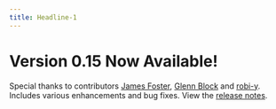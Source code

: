```yaml
---
title: Headline-1
---
```

# Version 0.15 Now Available! #

Special thanks to contributors [James Foster](https://github.com/jamesfoster/), [Glenn Block](https://github.com/glennblock/) and [robi-y](https://github.com/robi-y/). Includes various enhancements and bug fixes. View the [release notes](https://nuget.org/packages/Xbehave/0.15.0).
